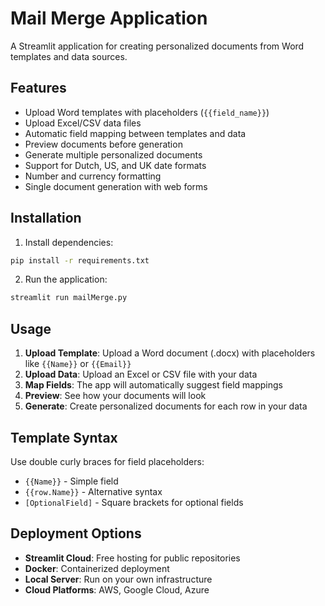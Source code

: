 # Mail Merge Application

A Streamlit application for creating personalized documents from Word templates and data sources.

## Features

- Upload Word templates with placeholders (`{{field_name}}`)
- Upload Excel/CSV data files
- Automatic field mapping between templates and data
- Preview documents before generation
- Generate multiple personalized documents
- Support for Dutch, US, and UK date formats
- Number and currency formatting
- Single document generation with web forms

## Installation

1. Install dependencies:
```bash
pip install -r requirements.txt
```

2. Run the application:
```bash
streamlit run mailMerge.py
```

## Usage

1. **Upload Template**: Upload a Word document (.docx) with placeholders like `{{Name}}` or `{{Email}}`
2. **Upload Data**: Upload an Excel or CSV file with your data
3. **Map Fields**: The app will automatically suggest field mappings
4. **Preview**: See how your documents will look
5. **Generate**: Create personalized documents for each row in your data

## Template Syntax

Use double curly braces for field placeholders:
- `{{Name}}` - Simple field
- `{{row.Name}}` - Alternative syntax
- `[OptionalField]` - Square brackets for optional fields

## Deployment Options

- **Streamlit Cloud**: Free hosting for public repositories
- **Docker**: Containerized deployment
- **Local Server**: Run on your own infrastructure
- **Cloud Platforms**: AWS, Google Cloud, Azure
